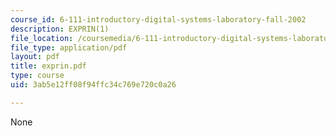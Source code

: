 ```yaml
---
course_id: 6-111-introductory-digital-systems-laboratory-fall-2002
description: EXPRIN(1)
file_location: /coursemedia/6-111-introductory-digital-systems-laboratory-fall-2002/3ab5e12ff08f94ffc34c769e720c0a26_exprin.pdf
file_type: application/pdf
layout: pdf
title: exprin.pdf
type: course
uid: 3ab5e12ff08f94ffc34c769e720c0a26

---
```

None